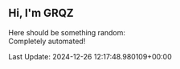 ## Hi, I'm GRQZ
Here should be something random:  
Completely automated!

Last Update: 2024-12-26 12:17:48.980109+00:00
